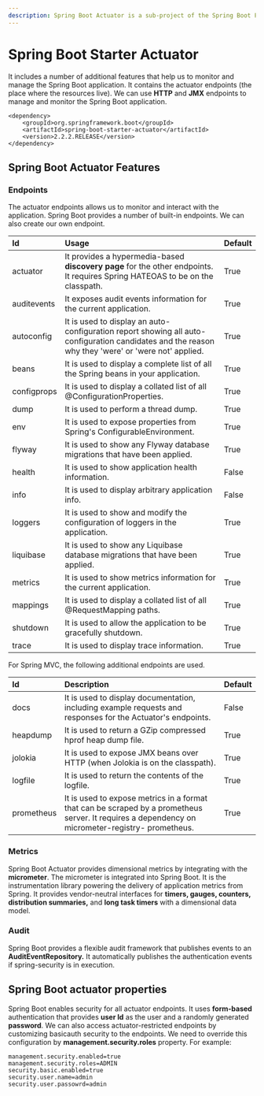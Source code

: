 ```yaml
---
description: Spring Boot Actuator is a sub-project of the Spring Boot Framework.
---
```


# Spring Boot Starter Actuator

It includes a number of additional features that help us to monitor and manage the Spring Boot application. It contains the actuator endpoints \(the place where the resources live\). We can use **HTTP** and **JMX** endpoints to manage and monitor the Spring Boot application.

```markup
<dependency>  
    <groupId>org.springframework.boot</groupId>  
    <artifactId>spring-boot-starter-actuator</artifactId>  
    <version>2.2.2.RELEASE</version>  
</dependency>
```

## Spring Boot Actuator Features

###  **Endpoints**

The actuator endpoints allows us to monitor and interact with the application. Spring Boot provides a number of built-in endpoints. We can also create our own endpoint. 

| Id | Usage | Default |
| :--- | :--- | :--- |
| actuator | It provides a hypermedia-based **discovery page** for the other endpoints. It requires Spring HATEOAS to be on the classpath. | True |
| auditevents | It exposes audit events information for the current application. | True |
| autoconfig | It is used to display an auto-configuration report showing all auto-configuration candidates and the reason why they 'were' or 'were not' applied. | True |
| beans | It is used to display a complete list of all the Spring beans in your application. | True |
| configprops | It is used to display a collated list of all @ConfigurationProperties. | True |
| dump | It is used to perform a thread dump. | True |
| env | It is used to expose properties from Spring's ConfigurableEnvironment. | True |
| flyway | It is used to show any Flyway database migrations that have been applied. | True |
| health | It is used to show application health information. | False |
| info | It is used to display arbitrary application info. | False |
| loggers | It is used to show and modify the configuration of loggers in the application. | True |
| liquibase | It is used to show any Liquibase database migrations that have been applied. | True |
| metrics | It is used to show metrics information for the current application. | True |
| mappings | It is used to display a collated list of all @RequestMapping paths. | True |
| shutdown | It is used to allow the application to be gracefully shutdown. | True |
| trace | It is used to display trace information. | True |

For Spring MVC, the following additional endpoints are used.

| Id | Description | Default |
| :--- | :--- | :--- |
| docs | It is used to display documentation, including example requests and responses for the Actuator's endpoints. | False |
| heapdump | It is used to return a GZip compressed hprof heap dump file. | True |
| jolokia | It is used to expose JMX beans over HTTP \(when Jolokia is on the classpath\). | True |
| logfile | It is used to return the contents of the logfile. | True |
| prometheus | It is used to expose metrics in a format that can be scraped by a prometheus server. It requires a dependency on micrometer-registry- prometheus. | True |

###  **Metrics** 

Spring Boot Actuator provides dimensional metrics by integrating with the **micrometer**. The micrometer is integrated into Spring Boot. It is the instrumentation library powering the delivery of application metrics from Spring. It provides vendor-neutral interfaces for **timers, gauges, counters, distribution summaries,** and **long task timers** with a dimensional data model.

###  **Audit**

Spring Boot provides a flexible audit framework that publishes events to an **AuditEventRepository.** It automatically publishes the authentication events if spring-security is in execution.

## Spring Boot actuator properties

 Spring Boot enables security for all actuator endpoints. It uses **form-based** authentication that provides **user Id** as the user and a randomly generated **password**. We can also access actuator-restricted endpoints by customizing basicauth security to the endpoints. We need to override this configuration by **management.security.roles** property. For example:

```markup
management.security.enabled=true  
management.security.roles=ADMIN  
security.basic.enabled=true  
security.user.name=admin  
security.user.passowrd=admin  
```

